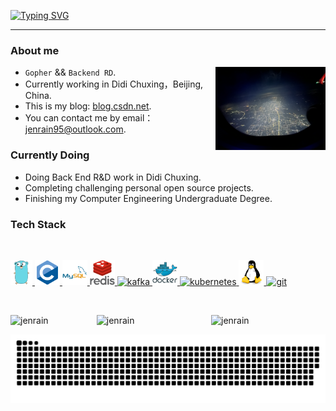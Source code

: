 <a href="https://git.io/typing-svg"><img src="https://readme-typing-svg.demolab.com?font=Fira+Code&pause=1000&width=435&lines=I'm+Jiang+Rui+%F0%9F%91%8B" alt="Typing SVG" /></a>
<hr>

### About me

<img align="right" alt="img" src="https://github.com/jenrain/PictureBed/blob/master/p1/WechatIMG83.jpg?raw=true" width="35%" height="auto" />


- `Gopher` && `Backend RD`.
- Currently working in Didi Chuxing，Beijing, China.
- This is my blog: [blog.csdn.net](https://blog.csdn.net/qq_49723651?spm=1000.2115.3001.5343).
- You can contact me by email：[jenrain95@outlook.com](mailto:jenrain95@outlook.com).

### Currently Doing
- Doing Back End R&D work in Didi Chuxing.
- Completing challenging personal open source projects.
- Finishing my Computer Engineering Undergraduate Degree.  


### Tech Stack

<br>
<p align="left"> 
    <a href="https://golang.org" target="_blank" rel="noreferrer"> 
        <img
            src="https://raw.githubusercontent.com/devicons/devicon/master/icons/go/go-original.svg" alt="go" width="35"
            height="40" /> 
    </a> 
    <a href="https://www.cprogramming.com/" target="_blank" rel="noreferrer"> 
        <img
            src="https://raw.githubusercontent.com/devicons/devicon/master/icons/c/c-original.svg" alt="c" width="40"
            height="40" /> 
    </a> 
    <a href="https://www.mysql.com/" target="_blank" rel="noreferrer"> 
        <img src="https://raw.githubusercontent.com/devicons/devicon/master/icons/mysql/mysql-original-wordmark.svg"
            alt="mysql" width="40" height="40" /> 
    </a> 
    <a href="https://redis.io" target="_blank" rel="noreferrer"> 
        <img
            src="https://raw.githubusercontent.com/devicons/devicon/master/icons/redis/redis-original-wordmark.svg"
            alt="redis" width="40" height="40" /> 
    </a> 
    <a href="https://kafka.apache.org/" target="_blank" rel="noreferrer"> 
        <img src="https://www.vectorlogo.zone/logos/apache_kafka/apache_kafka-icon.svg" alt="kafka" width="40"
            height="40" /> 
    </a> 
    <a href="https://www.docker.com/" target="_blank" rel="noreferrer"> 
        <img
            src="https://raw.githubusercontent.com/devicons/devicon/master/icons/docker/docker-original-wordmark.svg"
            alt="docker" width="40" height="40" /> 
    </a> 
    <a href="https://kubernetes.io" target="_blank" rel="noreferrer"> 
        <img src="https://www.vectorlogo.zone/logos/kubernetes/kubernetes-icon.svg" alt="kubernetes" width="40"
            height="40" /> 
    </a> 
    <a href="https://www.linux.org/" target="_blank" rel="noreferrer"> 
        <img src="https://raw.githubusercontent.com/devicons/devicon/master/icons/linux/linux-original.svg" alt="linux"
            width="40" height="40" /> 
    </a> 
    <a href="https://git-scm.com/" target="_blank" rel="noreferrer"> 
        <img
            src="https://www.vectorlogo.zone/logos/git-scm/git-scm-icon.svg" alt="git" width="40" height="40" /> 
    </a> 
</p>

<br>

<p style="display: flex; align-items: flex-start;">
    <img src="https://github-readme-stats.vercel.app/api/top-langs?username=jenrain&show_icons=false&locale=en&layout=compact"
        alt="jenrain" width="25%" height="auto" /> &nbsp;&nbsp;&nbsp;
    <img  src="https://github-readme-stats.vercel.app/api?username=jenrain&show_icons=true&locale=en"
        alt="jenrain" width="34%" height="auto"/>&nbsp;&nbsp;&nbsp;
    <img  src="https://github-readme-streak-stats.herokuapp.com/?user=jenrain&" alt="jenrain" width="36%" height="auto"/>
</p>

![暗色](https://raw.githubusercontent.com/jenrain/jenrain/output/github-contribution-grid-snake-dark.svg)
